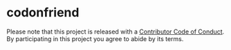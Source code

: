 # codonfriend


Please note that this project is released with a [Contributor Code of Conduct](CONDUCT.md). By participating in this project you agree to abide by its terms.
